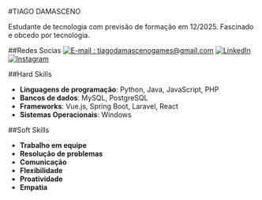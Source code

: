 #TIAGO DAMASCENO

Estudante de tecnologia com previsão de formação em 12/2025. Fascinado e obcedo por tecnologia.

##Redes Socias
[![E-mail : tiagodamascenogames@gmail.com](https://img.shields.io/badge/-Email-000?style=for-the-badge&logo=microsoft-outlook&logoColor=E94D5F)](tiagodamascenogames@gmail.com)
[![LinkedIn](https://img.shields.io/badge/-LinkedIn-000?style=for-the-badge&logo=linkedin&logoColor=30A3DC)](https://www.linkedin.com/in/tiago-damasceno/)
[![Instagram](https://img.shields.io/badge/Instagram-E4405F?style=for-the-badge&logo=instagram&logoColor=E94D5F)](https://www.instagram.com/_tiagodpes/?next=%2F)

##Hard Skills
- **Linguagens de programação**: Python, Java, JavaScript, PHP
- **Bancos de dados**: MySQL, PostgreSQL
- **Frameworks**: Vue.js, Spring Boot, Laravel, React
- **Sistemas Operacionais**: Windows

##Soft Skills
- **Trabalho em equipe**
- **Resolução de problemas**
- **Comunicação**
- **Flexibilidade**
- **Proatividade**
- **Empatia**
